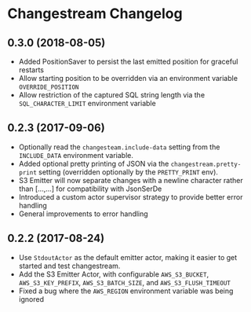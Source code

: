 # Changestream Changelog

## 0.3.0 (2018-08-05)

- Added PositionSaver to persist the last emitted position for graceful restarts
- Allow starting position to be overridden via an environment variable `OVERRIDE_POSITION`
- Allow restriction of the captured SQL string length via the `SQL_CHARACTER_LIMIT` environment variable


## 0.2.3 (2017-09-06)

- Optionally read the `changesteam.include-data` setting from the `INCLUDE_DATA` environment variable.
- Added optional pretty printing of JSON via the `changestream.pretty-print` setting (overridden optionally by the `PRETTY_PRINT` env).
- S3 Emitter will now separate changes with a newline character rather than [...,...] for compatibility with JsonSerDe
- Introduced a custom actor supervisor strategy to provide better error handling
- General improvements to error handling


## 0.2.2 (2017-08-24)

- Use `StdoutActor` as the default emitter actor, making it easier to get started and test changestream.
- Add the S3 Emitter Actor, with configurable `AWS_S3_BUCKET`, `AWS_S3_KEY_PREFIX`, `AWS_S3_BATCH_SIZE`, and `AWS_S3_FLUSH_TIMEOUT`
- Fixed a bug where the `AWS_REGION` environment variable was being ignored
